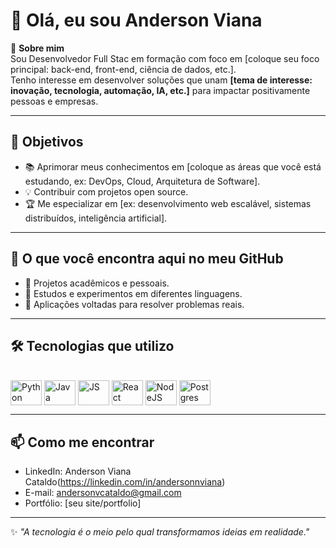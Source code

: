 # 👋 Olá, eu sou Anderson Viana

🎯 **Sobre mim**  
Sou Desenvolvedor Full Stac em formação com foco em [coloque seu foco principal: back-end, front-end, ciência de dados, etc.].  
Tenho interesse em desenvolver soluções que unam **[tema de interesse: inovação, tecnologia, automação, IA, etc.]** para impactar positivamente pessoas e empresas.  

---

## 🚀 Objetivos  
- 📚 Aprimorar meus conhecimentos em [coloque as áreas que você está estudando, ex: DevOps, Cloud, Arquitetura de Software].  
- 💡 Contribuir com projetos open source.  
- 🏆 Me especializar em [ex: desenvolvimento web escalável, sistemas distribuídos, inteligência artificial].  

---

## 📂 O que você encontra aqui no meu GitHub  
- 🔹 Projetos acadêmicos e pessoais.  
- 🔹 Estudos e experimentos em diferentes linguagens.  
- 🔹 Aplicações voltadas para resolver problemas reais.  

---

## 🛠️ Tecnologias que utilizo  
<div style="display: inline_block"><br>
  <img align="center" alt="Python" height="40" width="50" src="https://cdn.jsdelivr.net/gh/devicons/devicon/icons/python/python-original.svg">
  <img align="center" alt="Java" height="40" width="50" src="https://cdn.jsdelivr.net/gh/devicons/devicon/icons/java/java-original.svg">
  <img align="center" alt="JS" height="40" width="50" src="https://cdn.jsdelivr.net/gh/devicons/devicon/icons/javascript/javascript-original.svg">
  <img align="center" alt="React" height="40" width="50" src="https://cdn.jsdelivr.net/gh/devicons/devicon/icons/react/react-original.svg">
  <img align="center" alt="NodeJS" height="40" width="50" src="https://cdn.jsdelivr.net/gh/devicons/devicon/icons/nodejs/nodejs-original.svg">
  <img align="center" alt="Postgres" height="40" width="50" src="https://cdn.jsdelivr.net/gh/devicons/devicon/icons/postgresql/postgresql-original.svg">
</div>  

---

## 📫 Como me encontrar  
- LinkedIn: Anderson Viana Cataldo(https://linkedin.com/in/andersonnviana)  
- E-mail: andersonvcataldo@gmail.com
- Portfólio: [seu site/portfolio]  

---

✨ _"A tecnologia é o meio pelo qual transformamos ideias em realidade."_  
